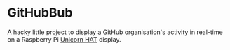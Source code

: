# GitHubBub

A hacky little project to display a GitHub organisation's
activity in real-time on a Raspberry Pi
[Unicorn HAT](http://shop.pimoroni.com/products/unicorn-hat) display.
